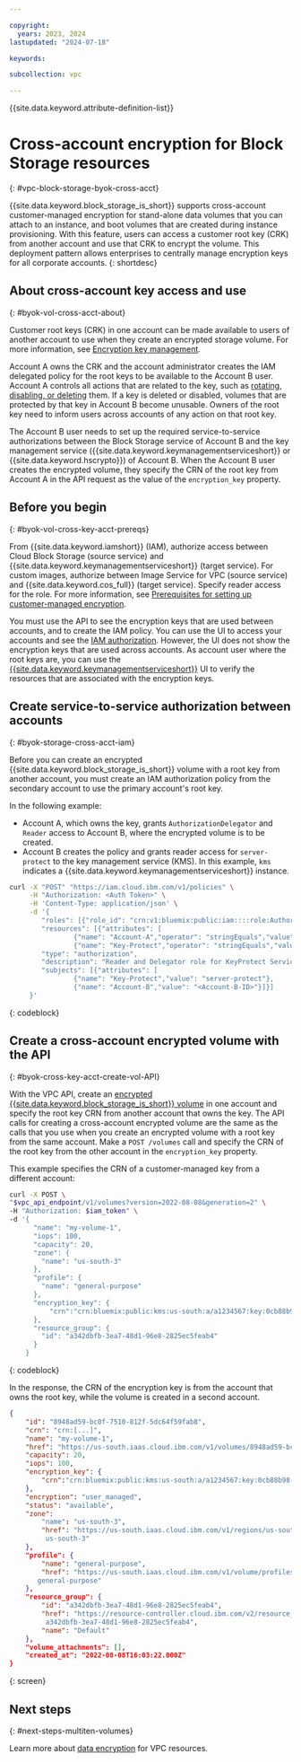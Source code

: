 ```yaml
---

copyright:
  years: 2023, 2024
lastupdated: "2024-07-18"

keywords:

subcollection: vpc

---
```


{{site.data.keyword.attribute-definition-list}}

# Cross-account encryption for Block Storage resources
{: #vpc-block-storage-byok-cross-acct}

{{site.data.keyword.block_storage_is_short}} supports cross-account customer-managed encryption for stand-alone data volumes that you can attach to an instance, and boot volumes that are created during instance provisioning. With this feature, users can access a customer root key (CRK) from another account and use that CRK to encrypt the volume. This deployment pattern allows enterprises to centrally manage encryption keys for all corporate accounts.
{: shortdesc}

## About cross-account key access and use
{: #byok-vol-cross-acct-about}

Customer root keys (CRK) in one account can be made available to users of another account to use when they create an encrypted storage volume. For more information, see [Encryption key management](/docs/solution-tutorials?topic=solution-tutorials-resource-sharing#resource-sharing-security-kms).

Account A owns the CRK and the account administrator creates the IAM delegated policy for the root keys to be available to the Account B user. Account A controls all actions that are related to the key, such as [rotating, disabling, or deleting](/docs/vpc?topic=vpc-vpc-encryption-managing&interface=ui#byok-manage-root-keys) them. If a key is deleted or disabled, volumes that are protected by that key in Account B become unusable. Owners of the root key need to inform users across accounts of any action on that root key.

The Account B user needs to set up the required service-to-service authorizations between the Block Storage service of Account B and the key management service ({{site.data.keyword.keymanagementserviceshort}} or {{site.data.keyword.hscrypto}}) of Account B. When the Account B user creates the encrypted volume, they specify the CRN of the root key from Account A in the API request as the value of the `encryption_key` property.

## Before you begin
{: #byok-vol-cross-key-acct-prereqs}

From {{site.data.keyword.iamshort}} (IAM), authorize access between Cloud Block Storage (source service) and {{site.data.keyword.keymanagementserviceshort}} (target service). For custom images, authorize between Image Service for VPC (source service) and {{site.data.keyword.cos_full}} (target service). Specify reader access for the role. For more information, see [Prerequisites for setting up customer-managed encryption](/docs/vpc?topic=vpc-vpc-encryption-planning&interface=api#byok-encryption-prereqs).

You must use the API to see the encryption keys that are used between accounts, and to create the IAM policy. You can use the UI to access your accounts and see the [IAM authorization](/docs/account?topic=account-serviceauth#serviceauth). However, the UI does not show the encryption keys that are used across accounts. As account user where the root keys are, you can use the [{{site.data.keyword.keymanagementserviceshort}}](/docs/key-protect?topic=key-protect-provision) UI to verify the resources that are associated with the encryption keys.

## Create service-to-service authorization between accounts
{: #byok-storage-cross-acct-iam}

Before you can create an encrypted {{site.data.keyword.block_storage_is_short}} volume with a root key from another account, you must create an IAM authorization policy from the secondary account to use the primary account's root key.

In the following example:

* Account A, which owns the key, grants `AuthorizationDelegator` and `Reader` access to Account B, where the encrypted volume is to be created.
* Account B creates the policy and grants reader access for `server-protect` to the key management service (KMS). In this example, `kms` indicates a {{site.data.keyword.keymanagementserviceshort}} instance.

```sh
curl -X "POST" "https://iam.cloud.ibm.com/v1/policies" \
     -H "Authorization: <Auth Token>" \
     -H 'Content-Type: application/json' \
     -d '{
        "roles": [{"role_id": "crn:v1:bluemix:public:iam::::role:AuthorizationDelegator"},{"role_id": "crn:v1:bluemix:public:iam::::serviceRole:Reader"}],
        "resources": [{"attributes": [
                {"name": "Account-A","operator": "stringEquals","value": "<CRK-Account-A-ID>"},
                {"name": "Key-Protect","operator": "stringEquals","value": "kms"}]}],
        "type": "authorization",
        "description": "Reader and Delegator role for KeyProtect Service instance",
        "subjects": [{"attributes": [
                {"name": "Key-Protect","value": "server-protect"},
                {"name": "Account-B","value": "<Account-B-ID>"}]}]
     }'
```
{: codeblock}

## Create a cross-account encrypted volume with the API
{: #byok-cross-key-acct-create-vol-API}

With the VPC API, create an [encrypted {{site.data.keyword.block_storage_is_short}} volume](/docs/vpc?topic=vpc-block-storage-vpc-encryption&interface=api#data-vol-encryption-api) in one account and specify the root key CRN from another account that owns the key. The API calls for creating a cross-account encrypted volume are the same as the calls that you use when you create an encrypted volume with a root key from the same account. Make a `POST /volumes` call and specify the CRN of the root key from the other account in the `encryption_key` property.

This example specifies the CRN of a customer-managed key from a different account:

```sh
curl -X POST \
"$vpc_api_endpoint/v1/volumes?version=2022-08-08&generation=2" \
-H "Authorization: $iam_token" \
-d '{
      "name": "my-volume-1",
      "iops": 100,
      "capacity": 20,
      "zone": {
        "name": "us-south-3"
      },
      "profile": {
        "name": "general-purpose"
      },
      "encryption_key": {
          "crn":"crn:bluemix:public:kms:us-south:a/a1234567:key:0cb88b98-9261-4d07-8329-8f594b6641b5"
      },
      "resource_group": {
        "id": "a342dbfb-3ea7-48d1-96e8-2825ec5feab4"
      }
    }
```
{: codeblock}

In the response, the CRN of the encryption key is from the account that owns the root key, while the volume is created in a second account.

```json
{
    "id": "8948ad59-bc0f-7510-812f-5dc64f59fab8",
    "crn": "crn:[...]",
    "name": "my-volume-1",
    "href": "https://us-south.iaas.cloud.ibm.com/v1/volumes/8948ad59-bc0f-7510-812f-5dc64f59fab8",
    "capacity": 20,
    "iops": 100,
    "encryption_key": {
        "crn":"crn:bluemix:public:kms:us-south:a/a1234567:key:0cb88b98-9261-4d07-8329-8f594b6641b5"
    },
    "encryption": "user_managed",
    "status": "available",
    "zone":
        "name": "us-south-3",
        "href": "https://us-south.iaas.cloud.ibm.com/v1/regions/us-south/zones/
         us-south-3"
    },
    "profile": {
        "name": "general-purpose",
        "href": "https://us-south.iaas.cloud.ibm.com/v1/volume/profiles/
       general-purpose"
    },
    "resource_group": {
        "id": "a342dbfb-3ea7-48d1-96e8-2825ec5feab4",
        "href": "https://resource-controller.cloud.ibm.com/v2/resource_groups/
         a342dbfb-3ea7-48d1-96e8-2825ec5feab4",
        "name": "Default"
    },
    "volume_attachments": [],
    "created_at": "2022-08-08T16:03:22.000Z"
}
```
{: screen}

## Next steps
{: #next-steps-multiten-volumes}

Learn more about [data encryption](/docs/vpc?topic=vpc-vpc-encryption-about) for VPC resources.
